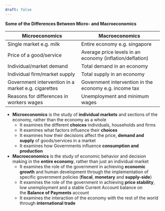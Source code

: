 ```yaml
---
draft: false
---
```

**Some of the Differences Between Micro- and Macroeconomics**

| **Microeconomics**                                  | **Macroeconomics**                                       |
| --------------------------------------------------- | -------------------------------------------------------- |
| Single market e.g. milk                             | Entire economy e.g. singapore                            |
| Price of a good/service                             | Average price levels in an economy (inflation/deflation) |
| Individual/market demand                            | Total demand in an economy                               |
| Individual firm/market supply                       | Total supply in an economy                               |
| Government intervention in a market e.g. cigarettes | Government intervention in the economy e.g. income tax   |
| Reasons for differences in workers wages            | Unemployment and minimum wages                           |

- **Microeconomics** is the study of **individual markets** and sections of the economy, rather than the economy as a whole
    - It examines the different **choices** individuals, households and firms
    - It examines what factors influence their **choices**
    - It examines how their decisions affect the price, **demand and supply** of goods/services in a market
    - It examines how Governments influence **consumption and production** 
- **Macroeconomics** is the study of economic behavior and decision making in the **entire economy**, rather than just an individual market
    - It examines the role of the government in achieving **economic growth** and human development through the implementation of specific government policies (**fiscal**, **monetary** and **supply-side**)
    - It examines the role of the government in achieving **price stability**, low unemployment and a stable Current Account balance on the **Balance of Payments** account
    - It examines the interaction of the economy with the rest of the world through **international trade**
